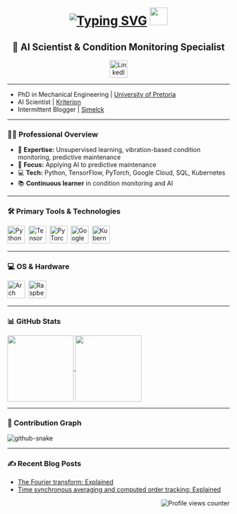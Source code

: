 <h1 align="center">
  <a href="https://git.io/typing-svg"><img src="https://readme-typing-svg.demolab.com?font=Fira+Code&size=30&duration=2500&pause=500&center=true&vCenter=true&width=200&lines=Hey!;I'm+Ryan." alt="Typing SVG" /></a>
  <img src="https://media.giphy.com/media/hvRJCLFzcasrR4ia7z/giphy.gif" width="40">
</h1>

<h2 align="center">🤖 AI Scientist & Condition Monitoring Specialist</h2>

<p align="center">
  <a href="http://www.linkedin.com/in/ryan-balshaw/"><img src="https://user-images.githubusercontent.com/74038190/235294012-0a55e343-37ad-4b0f-924f-c8431d9d2483.gif" width="40" alt="LinkedIn"></a>
</p>

<hr>

<ul>
  <li>PhD in Mechanical Engineering | <a href="https://www.up.ac.za/mechanical-and-aeronautical-engineering">University of Pretoria</a></li>
  <li>AI Scientist | <a href="https://kriterion.ai/">Kriterion</a></li>
  <li>Intermittent Blogger | <a href="https://ryanbalshaw.github.io/sjmelck_pages/">Sjmelck</a></li>
</ul>

<hr>

<h3>👨‍💻 Professional Overview</h3>
<ul>
  <li>🔬 <strong>Expertise:</strong> Unsupervised learning, vibration-based condition monitoring, predictive maintenance</li>
  <li>🚀 <strong>Focus:</strong> Applying AI to predictive maintenance</li>
  <li>💻 <strong>Tech:</strong> Python, TensorFlow, PyTorch, Google Cloud, SQL, Kubernetes</li>
  <li>📚 <strong>Continuous learner</strong> in condition monitoring and AI</li>
</ul>

<hr>

<h3>🛠️ Primary Tools & Technologies</h3>

<p>
<img src="https://cdn.jsdelivr.net/gh/devicons/devicon@latest/icons/python/python-original.svg" title="Python" alt="Python" width="40" height="40"/>&nbsp;
<img src="https://cdn.jsdelivr.net/gh/devicons/devicon@latest/icons/tensorflow/tensorflow-original.svg" title="TensorFlow" alt="TensorFlow" width="40" height="40"/>&nbsp;
<img src="https://cdn.jsdelivr.net/gh/devicons/devicon@latest/icons/pytorch/pytorch-original.svg" title="PyTorch" alt="PyTorch" width="40" height="40"/>&nbsp;
<img src="https://cdn.jsdelivr.net/gh/devicons/devicon@latest/icons/googlecloud/googlecloud-original.svg" title="Google Cloud" alt="Google Cloud" width="40" height="40"/>&nbsp;
<img src="https://cdn.jsdelivr.net/gh/devicons/devicon@latest/icons/kubernetes/kubernetes-original.svg" title="Kubernetes" alt="Kubernetes" width="40" height="40"/>&nbsp;
</p>

<hr>

<h3>💻 OS & Hardware</h3>

<p>
<img src="https://cdn.jsdelivr.net/gh/devicons/devicon@latest/icons/archlinux/archlinux-original.svg" title="Arch Linux" alt="Arch Linux" width="40" height="40"/>&nbsp;
<img src="https://cdn.jsdelivr.net/gh/devicons/devicon@latest/icons/raspberrypi/raspberrypi-original.svg" title="Raspberry Pi" alt="Raspberry Pi" width="40" height="40"/>&nbsp;
</p>

<hr>

<h3>📊 GitHub Stats</h3>

<a href="https://github.com/anuraghazra/github-readme-stats">
  <img height=150 align="center" src="https://github-readme-stats.vercel.app/api?username=RyanBalshaw&theme=dracula&show_icons=true&rank_icon=github" />
</a>
<a href="https://github.com/anuraghazra/convoychat">
  <img height=150 align="center" src="https://github-readme-stats.vercel.app/api/top-langs?username=RyanBalshaw&layout=compact&langs_count=8&card_width=320&theme=dracula" />
</a>

<hr>

<h3>🐍 Contribution Graph</h3>

<picture>
  <source media="(prefers-color-scheme: dark)" srcset="https://raw.githubusercontent.com/RyanBalshaw/RyanBalshaw/snake-contribution-graph/github-contribution-grid-snake-dark.svg" />
  <source media="(prefers-color-scheme: light)" srcset="https://raw.githubusercontent.com/RyanBalshaw/RyanBalshaw/snake-contribution-graph/github-contribution-grid-snake.svg" />
  <img alt="github-snake" src="github-snake.svg" />
</picture>

<hr>

<h3>✍️ Recent Blog Posts</h3>
<ul>
  <li><a href="https://ryanbalshaw.github.io/sjmelck_pages/blog/the-fourier-transform-explained/">The Fourier transform: Explained</a></li>
  <li><a href="https://ryanbalshaw.github.io/sjmelck_pages/blog/the-tsa-and-cot-explained/">Time synchronous averaging and computed order tracking: Explained</a></li>
</ul>

<p align="right"><img src="https://komarev.com/ghpvc/?username=RyanBalshaw&style=flat-square&color=blue" alt="Profile views counter"></p>